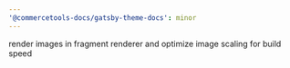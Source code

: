 ```yaml
---
'@commercetools-docs/gatsby-theme-docs': minor
---
```


render images in fragment renderer and optimize image scaling for build speed
